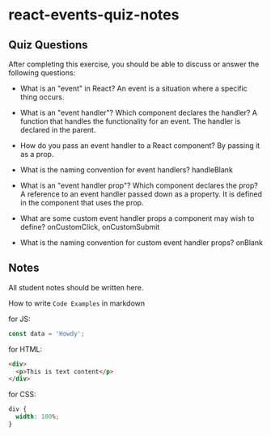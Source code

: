 # react-events-quiz-notes

## Quiz Questions

After completing this exercise, you should be able to discuss or answer the following questions:

- What is an "event" in React?
  An event is a situation where a specific thing occurs.

- What is an "event handler"? Which component declares the handler?
  A function that handles the functionality for an event. The handler is declared in the parent.

- How do you pass an event handler to a React component?
  By passing it as a prop.

- What is the naming convention for event handlers?
  handleBlank

- What is an "event handler prop"? Which component declares the prop?
  A reference to an event handler passed down as a property. It is defined in the component that uses the prop.

- What are some custom event handler props a component may wish to define?
  onCustomClick, onCustomSubmit

- What is the naming convention for custom event handler props?
  onBlank

## Notes

All student notes should be written here.

How to write `Code Examples` in markdown

for JS:

```javascript
const data = 'Howdy';
```

for HTML:

```html
<div>
  <p>This is text content</p>
</div>
```

for CSS:

```css
div {
  width: 100%;
}
```
